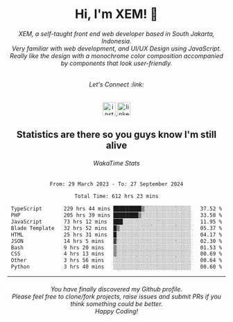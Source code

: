 <h1 align="center">Hi, I'm XEM! <span class="wave">👋</span></h1>

<h6 align="center">XEM, a self-taught front end web developer based in South Jakarta, Indonesia.<br>Very familiar with web development, and UI/UX Design using JavaScript.<br>Really like the design with a monochrome color composition accompanied by components that look user-friendly.</h6>

<div align="center">
  <h6>
    <i>Let's Connect :link:</i>
  </h6>
  <a href="https://instagram.com/ensayiti" target="_blank">
    <img src="https://img.shields.io/static/v1?message=Instagram&logo=instagram&label=&color=E4405F&logoColor=white&labelColor=&style=for-the-badge" height="30" alt="instagram logo"  />
  </a>
  <a href="https://www.linkedin.com/in/samuel-andika-94616625b/" target="_blank">
    <img src="https://img.shields.io/static/v1?message=LinkedIn&logo=linkedin&label=&color=0077B5&logoColor=white&labelColor=&style=for-the-badge" height="30" alt="linkedin logo"  />
  </a>
</div>

<h2 align="center">Statistics are there so you guys know I'm still alive</h1>

<div align="center">
  
  <h6>WakaTime Stats</h6>
  <!--START_SECTION:waka-->

```txt
From: 29 March 2023 - To: 27 September 2024

Total Time: 612 hrs 23 mins

TypeScript       229 hrs 44 mins █████████▒░░░░░░░░░░░░░░░   37.52 %
PHP              205 hrs 39 mins ████████▒░░░░░░░░░░░░░░░░   33.58 %
JavaScript       73 hrs 12 mins  ███░░░░░░░░░░░░░░░░░░░░░░   11.95 %
Blade Template   32 hrs 52 mins  █▒░░░░░░░░░░░░░░░░░░░░░░░   05.37 %
HTML             25 hrs 31 mins  █░░░░░░░░░░░░░░░░░░░░░░░░   04.17 %
JSON             14 hrs 5 mins   ▓░░░░░░░░░░░░░░░░░░░░░░░░   02.30 %
Bash             9 hrs 20 mins   ▒░░░░░░░░░░░░░░░░░░░░░░░░   01.53 %
CSS              4 hrs 13 mins   ▒░░░░░░░░░░░░░░░░░░░░░░░░   00.69 %
Other            3 hrs 56 mins   ░░░░░░░░░░░░░░░░░░░░░░░░░   00.64 %
Python           3 hrs 40 mins   ░░░░░░░░░░░░░░░░░░░░░░░░░   00.60 %
```

<!--END_SECTION:waka-->
</div>

---

<h6 align="center">
  You have finally discovered my Github profile.
  <br>
  Please feel free to clone/fork projects, raise issues and submit PRs if you think something could be better.
  <br>
  <i>Happy Coding!</i>
</h6>
